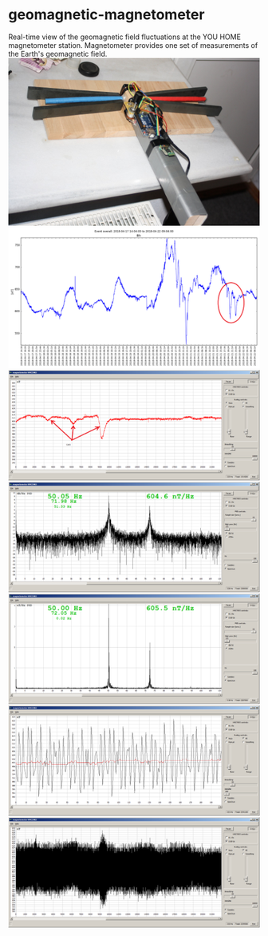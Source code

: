 # geomagnetic-magnetometer
Real-time view of the geomagnetic field fluctuations at the YOU HOME magnetometer station.
Magnetometer provides one set of measurements of the Earth's geomagnetic field.
![](./pictures/my_magnetometer.jpg)
![](./pictures/magnetometer_my3.png)
![](./pictures/screenshot1m.png)
![](./pictures/screenshot2m.png)
![](./pictures/screenshot3m.png)
![](./pictures/screenshot5m.png)
![](./pictures/screenshot6m.png)
